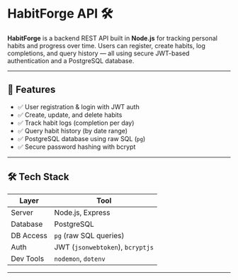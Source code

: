 # HabitForge API 🛠️

**HabitForge** is a backend REST API built in **Node.js** for tracking personal habits and progress over time. Users can register, create habits, log completions, and query history — all using secure JWT-based authentication and a PostgreSQL database.

---

## 🚀 Features

- ✅ User registration & login with JWT auth
- ✅ Create, update, and delete habits
- ✅ Track habit logs (completion per day)
- ✅ Query habit history (by date range)
- ✅ PostgreSQL database using raw SQL (`pg`)
- ✅ Secure password hashing with bcrypt

---

## 🛠 Tech Stack

| Layer        | Tool                     |
|--------------|--------------------------|
| Server       | Node.js, Express         |
| Database     | PostgreSQL               |
| DB Access    | `pg` (raw SQL queries)   |
| Auth         | JWT (`jsonwebtoken`), `bcryptjs` |
| Dev Tools    | `nodemon`, `dotenv`      |

---